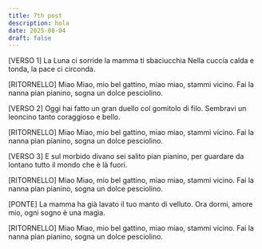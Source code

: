 ```yaml
---
title: 7th post
description: hola
date: 2025-08-04
draft: false
---
```

\[VERSO 1\] La Luna ci sorride la mamma ti sbaciucchia Nella cuccia calda e tonda, la pace ci circonda.

\[RITORNELLO\] Miao Miao, mio bel gattino, miao miao, stammi vicino. Fai la nanna pian pianino, sogna un dolce pesciolino.

\[VERSO 2\] Oggi hai fatto un gran duello col gomitolo di filo. Sembravi un leoncino tanto coraggioso e bello.

\[RITORNELLO\] Miao Miao, mio bel gattino, miao miao, stammi vicino. Fai la nanna pian pianino, sogna un dolce pesciolino.

\[VERSO 3\] E sul morbido divano sei salito pian pianino, per guardare da lontano tutto il mondo che è là fuori.

\[RITORNELLO\] Miao Miao, mio bel gattino, miao miao, stammi vicino. Fai la nanna pian pianino, sogna un dolce pesciolino.

\[PONTE\] La mamma ha già lavato il tuo manto di velluto. Ora dormi, amore mio, ogni sogno è una magìa.

\[RITORNELLO\] Miao Miao, mio bel gattino, miao miao, stammi vicino. Fai la nanna pian pianino, sogna un dolce pesciolino.